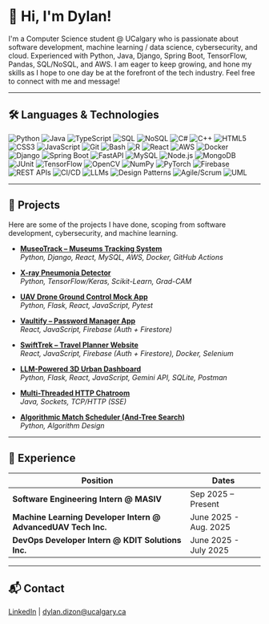 # 👋 Hi, I'm Dylan!
I'm a Computer Science student @ UCalgary who is passionate about software development, machine learning / data science, cybersecurity, and cloud. Experienced with Python, Java, Django, Spring Boot, TensorFlow, Pandas, SQL/NoSQL, and AWS. I am eager to keep growing, and hone my skills as I hope to one day be at the forefront of the tech industry. Feel free to connect with me and message!

---

## 🛠️ Languages & Technologies

![Python](https://img.shields.io/badge/Python-3776AB?style=flat&logo=python&logoColor=white)
![Java](https://img.shields.io/badge/Java-007396?style=flat&logo=java&logoColor=white)
![TypeScript](https://img.shields.io/badge/TypeScript-3178C6?style=flat&logo=typescript&logoColor=white)
![SQL](https://img.shields.io/badge/SQL-336791?style=flat&logo=postgresql&logoColor=white)
![NoSQL](https://img.shields.io/badge/NoSQL-4DB33D?style=flat&logo=mongodb&logoColor=white)
![C#](https://img.shields.io/badge/C%23-239120?style=flat&logo=csharp&logoColor=white)
![C++](https://img.shields.io/badge/C++-00599C?style=flat&logo=cplusplus&logoColor=white)
![HTML5](https://img.shields.io/badge/HTML5-E34F26?style=flat&logo=html5&logoColor=white)
![CSS3](https://img.shields.io/badge/CSS3-1572B6?style=flat&logo=css3&logoColor=white)
![JavaScript](https://img.shields.io/badge/JavaScript-F7DF1E?style=flat&logo=javascript&logoColor=black)
![Git](https://img.shields.io/badge/Git-F05032?style=flat&logo=git&logoColor=white)
![Bash](https://img.shields.io/badge/Bash-4EAA25?style=flat&logo=gnubash&logoColor=white)
![R](https://img.shields.io/badge/R-276DC3?style=flat&logo=r&logoColor=white)
![React](https://img.shields.io/badge/React-61DAFB?style=flat&logo=react&logoColor=black)
![AWS](https://img.shields.io/badge/AWS-232F3E?style=flat&logo=amazonaws&logoColor=white)
![Docker](https://img.shields.io/badge/Docker-2496ED?style=flat&logo=docker&logoColor=white)
![Django](https://img.shields.io/badge/Django-092E20?style=flat&logo=django&logoColor=white)
![Spring Boot](https://img.shields.io/badge/Spring_Boot-6DB33F?style=flat&logo=springboot&logoColor=white)
![FastAPI](https://img.shields.io/badge/FastAPI-009688?style=flat&logo=fastapi&logoColor=white)
![MySQL](https://img.shields.io/badge/MySQL-4479A1?style=flat&logo=mysql&logoColor=white)
![Node.js](https://img.shields.io/badge/Node.js-339933?style=flat&logo=node.js&logoColor=white)
![MongoDB](https://img.shields.io/badge/MongoDB-47A248?style=flat&logo=mongodb&logoColor=white)
![JUnit](https://img.shields.io/badge/JUnit-25A162?style=flat&logo=junit5&logoColor=white)
![TensorFlow](https://img.shields.io/badge/TensorFlow-FF6F00?style=flat&logo=tensorflow&logoColor=white)
![OpenCV](https://img.shields.io/badge/OpenCV-5C3EE8?style=flat&logo=opencv&logoColor=white)
![NumPy](https://img.shields.io/badge/NumPy-013243?style=flat&logo=numpy&logoColor=white)
![PyTorch](https://img.shields.io/badge/PyTorch-EE4C2C?style=flat&logo=pytorch&logoColor=white)
![Firebase](https://img.shields.io/badge/Firebase-FFCA28?style=flat&logo=firebase&logoColor=black)
![REST APIs](https://img.shields.io/badge/REST%20APIs-FF6F00?style=flat&logo=swagger&logoColor=white)
![CI/CD](https://img.shields.io/badge/CI%2FCD-4285F4?style=flat&logo=githubactions&logoColor=white)
![LLMs](https://img.shields.io/badge/LLMs-412991?style=flat&logo=openai&logoColor=white)
![Design Patterns](https://img.shields.io/badge/Design%20Patterns-8A2BE2?style=flat&logo=gitbook&logoColor=white)
![Agile/Scrum](https://img.shields.io/badge/Agile%2FScrum-2496ED?style=flat&logo=jira&logoColor=white)
![UML](https://img.shields.io/badge/UML-007ACC?style=flat&logo=diagramsdotnet&logoColor=white)


---

## 📂 Projects
Here are some of the projects I have done, scoping from software development, cybersecurity, and machine learning.
- **[MuseoTrack – Museums Tracking System](https://github.com/dylanrylee/museotrack)**  
  *Python, Django, React, MySQL, AWS, Docker, GitHub Actions*

- **[X-ray Pneumonia Detector](https://github.com/dylanrylee/pneumonia-detector)**  
  *Python, TensorFlow/Keras, Scikit-Learn, Grad-CAM*

- **[UAV Drone Ground Control Mock App](https://github.com/dylanrylee/uav-drone-simulator)**  
  *Python, Flask, React, JavaScript, Pytest*

- **[Vaultify – Password Manager App](https://github.com/dylanrylee/vaultify)**  
  *React, JavaScript, Firebase (Auth + Firestore)*

- **[SwiftTrek – Travel Planner Website](https://github.com/dylanrylee/swifttrek)**  
  *React, JavaScript, Firebase (Auth + Firestore), Docker, Selenium*

- **[LLM-Powered 3D Urban Dashboard](https://github.com/dylanrylee/3d-urban-dashboard)**  
  *Python, Flask, React, JavaScript, Gemini API, SQLite, Postman*

- **[Multi-Threaded HTTP Chatroom](https://github.com/dylanrylee/multithreaded-chatroom)**  
  *Java, Sockets, TCP/HTTP (SSE)*

- **[Algorithmic Match Scheduler (And-Tree Search)](https://github.com/dylanrylee/soccer-games-scheduler)**  
  *Python, Algorithm Design*
---

## 💼 Experience
| Position | Dates |
|-----------|--------|
| **Software Engineering Intern @ MASIV** | Sep 2025 – Present |
| **Machine Learning Developer Intern @ AdvancedUAV Tech Inc.** | June 2025 - Aug. 2025 |
| **DevOps Developer Intern @ KDIT Solutions Inc.** | June 2025 - July 2025 |

---
## 📬 Contact
[LinkedIn](https://www.linkedin.com/in/dylan-rylee-dizon) | dylan.dizon@ucalgary.ca


